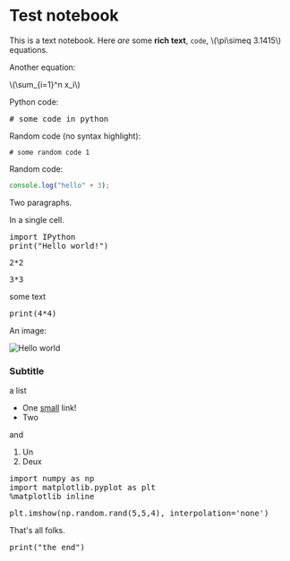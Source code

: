 # Test notebook

This is a text notebook. Here _are_ some **rich text**, `code`, <span class="math-tex" data-type="tex">\\(\pi\simeq 3.1415\\)</span> equations.

Another equation:

<span class="math-tex" data-type="tex">\\(\sum_{i=1}^n x_i\\)</span>

Python code:

<pre data-code-language="python"
     data-executable="true"
     data-type="programlisting">
# some code in python
</pre>

Random code (no syntax highlight):

```
# some random code 1
```

Random code:

```javascript
console.log("hello" + 3);
```

Two paragraphs.

In a single cell.

<pre data-code-language="python"
     data-executable="true"
     data-type="programlisting">
import IPython
print("Hello world!")
</pre>

<pre data-code-language="python"
     data-executable="true"
     data-type="programlisting">
2*2
</pre>

<pre data-code-language="python"
     data-executable="true"
     data-type="programlisting">
3*3
</pre>

some text

<pre data-code-language="python"
     data-executable="true"
     data-type="programlisting">
print(4*4)
</pre>

An image:

![Hello world](http://wristgeek.com/wp-content/uploads/2014/09/hello_world.png)

### Subtitle

a list

* One [small](http://www.google.fr) link!
* Two

and

1. Un
2. Deux

<pre data-code-language="python"
     data-executable="true"
     data-type="programlisting">
import numpy as np
import matplotlib.pyplot as plt
%matplotlib inline
</pre>

<pre data-code-language="python"
     data-executable="true"
     data-type="programlisting">
plt.imshow(np.random.rand(5,5,4), interpolation='none')
</pre>

That's all folks.

<pre data-code-language="python"
     data-executable="true"
     data-type="programlisting">
print("the end")
</pre>
